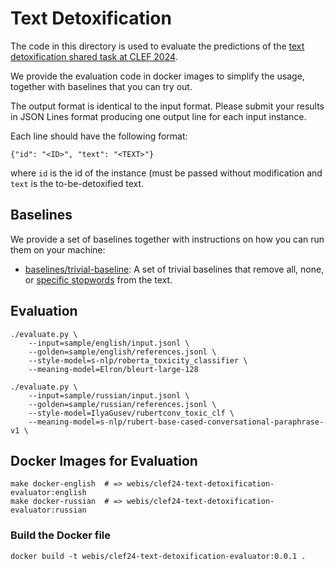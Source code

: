 # Text Detoxification

The code in this directory is used to evaluate the predictions of the [text detoxification shared task at CLEF 2024](https://pan.webis.de/clef24/pan24-web/text-detoxification.html).

We provide the evaluation code in docker images to simplify the usage, together with baselines that you can try out.

The output format is identical to the input format. Please submit your results in JSON Lines format producing one output line for each input instance.

Each line should have the following format:

```
{"id": "<ID>", "text": "<TEXT>"}
```

where `id` is the id of the instance (must be passed without modification and `text` is the to-be-detoxified text.

## Baselines

We provide a set of baselines together with instructions on how you can run them on your machine:

- [baselines/trivial-baseline](baselines/trivial-baseline): A set of trivial baselines that remove all, none, or [specific stopwords](https://github.com/LDNOOBW/List-of-Dirty-Naughty-Obscene-and-Otherwise-Bad-Words) from the text.

## Evaluation

```shell
./evaluate.py \
	--input=sample/english/input.jsonl \
	--golden=sample/english/references.jsonl \
	--style-model=s-nlp/roberta_toxicity_classifier \
	--meaning-model=Elron/bleurt-large-128
```

```shell
./evaluate.py \
	--input=sample/russian/input.jsonl \
	--golden=sample/russian/references.jsonl \
	--style-model=IlyaGusev/rubertconv_toxic_clf \
	--meaning-model=s-nlp/rubert-base-cased-conversational-paraphrase-v1 \
```

## Docker Images for Evaluation

```shell
make docker-english  # => webis/clef24-text-detoxification-evaluator:english
make docker-russian  # => webis/clef24-text-detoxification-evaluator:russian
```

### Build the Docker file

```
docker build -t webis/clef24-text-detoxification-evaluator:0.0.1 .
```
